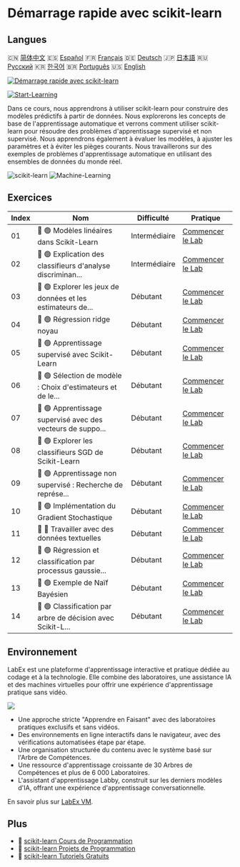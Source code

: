 # Démarrage rapide avec scikit-learn

## Langues

🇨🇳 [简体中文](README_zh.md) 🇪🇸 [Español](README_es.md) 🇫🇷 [Français](README_fr.md) 🇩🇪 [Deutsch](README_de.md) 🇯🇵 [日本語](README_ja.md) 🇷🇺 [Русский](README_ru.md) 🇰🇷 [한국어](README_ko.md) 🇧🇷 [Português](README_pt.md) 🇺🇸 [English](README.md) 

[![Démarrage rapide avec scikit-learn](https://cover-creator.labex.io/quick-start-with-scikit-learn.png?lang=fr)](https://labex.io/fr/courses/quick-start-with-scikit-learn)

[![Start-Learning](https://img.shields.io/badge/Start-Learning-whitesmoke?style=for-the-badge)](https://labex.io/fr/courses/quick-start-with-scikit-learn)

Dans ce cours, nous apprendrons à utiliser scikit-learn pour construire des modèles prédictifs à partir de données. Nous explorerons les concepts de base de l'apprentissage automatique et verrons comment utiliser scikit-learn pour résoudre des problèmes d'apprentissage supervisé et non supervisé. Nous apprendrons également à évaluer les modèles, à ajuster les paramètres et à éviter les pièges courants. Nous travaillerons sur des exemples de problèmes d'apprentissage automatique en utilisant des ensembles de données du monde réel.

![scikit-learn](https://img.shields.io/badge/scikit-learn-whitesmoke?style=for-the-badge&logo=scikit-learn)
![Machine-Learning](https://img.shields.io/badge/Machine-Learning-whitesmoke?style=for-the-badge&logo=machine-learning)


## Exercices

|   Index | Nom                                                         | Difficulté    | Pratique                                                                                                                                        |
|---------|-------------------------------------------------------------|---------------|-------------------------------------------------------------------------------------------------------------------------------------------------|
|      01 | 📖 🟢 Modèles linéaires dans Scikit-Learn                   | Intermédiaire | <a target='_blank' href='https://labex.io/fr/tutorials/ml-linear-models-in-scikit-learn-71093'>Commencer le Lab</a>                             |
|      02 | 📖 🟢 Explication des classifieurs d'analyse discriminan... | Intermédiaire | <a target='_blank' href='https://labex.io/fr/tutorials/ml-discriminant-analysis-classifiers-explained-71094'>Commencer le Lab</a>               |
|      03 | 📖 🟢 Explorer les jeux de données et les estimateurs de... | Débutant      | <a target='_blank' href='https://labex.io/fr/tutorials/ml-exploring-scikit-learn-datasets-and-estimators-71095'>Commencer le Lab</a>            |
|      04 | 📖 🟢 Régression ridge noyau                                | Débutant      | <a target='_blank' href='https://labex.io/fr/tutorials/ml-kernel-ridge-regression-71096'>Commencer le Lab</a>                                   |
|      05 | 📖 🟢 Apprentissage supervisé avec Scikit-Learn             | Débutant      | <a target='_blank' href='https://labex.io/fr/tutorials/ml-supervised-learning-with-scikit-learn-71097'>Commencer le Lab</a>                     |
|      06 | 📖 🟢 Sélection de modèle : Choix d'estimateurs et de le... | Débutant      | <a target='_blank' href='https://labex.io/fr/tutorials/ml-model-selection-choosing-estimators-and-their-parameters-71098'>Commencer le Lab</a>  |
|      07 | 📖 🟢 Apprentissage supervisé avec des vecteurs de suppo... | Débutant      | <a target='_blank' href='https://labex.io/fr/tutorials/ml-supervised-learning-with-support-vectors-71099'>Commencer le Lab</a>                  |
|      08 | 📖 🟢 Explorer les classifieurs SGD de Scikit-Learn         | Débutant      | <a target='_blank' href='https://labex.io/fr/tutorials/ml-exploring-scikit-learn-sgd-classifiers-71100'>Commencer le Lab</a>                    |
|      09 | 📖 🟢 Apprentissage non supervisé : Recherche de représe... | Débutant      | <a target='_blank' href='https://labex.io/fr/tutorials/ml-unsupervised-learning-seeking-representations-of-the-data-71101'>Commencer le Lab</a> |
|      10 | 📖 🟢 Implémentation du Gradient Stochastique               | Débutant      | <a target='_blank' href='https://labex.io/fr/tutorials/ml-implementing-stochastic-gradient-descent-71102'>Commencer le Lab</a>                  |
|      11 | 📖 🔵 Travailler avec des données textuelles                | Débutant      | <a target='_blank' href='https://labex.io/fr/tutorials/ml-working-with-text-data-71103'>Commencer le Lab</a>                                    |
|      12 | 📖 🟢 Régression et classification par processus gaussie... | Débutant      | <a target='_blank' href='https://labex.io/fr/tutorials/ml-gaussian-process-regression-and-classification-71104'>Commencer le Lab</a>            |
|      13 | 📖 🟢 Exemple de Naïf Bayésien                              | Débutant      | <a target='_blank' href='https://labex.io/fr/tutorials/ml-naive-bayes-example-71106'>Commencer le Lab</a>                                       |
|      14 | 📖 🟢 Classification par arbre de décision avec Scikit-L... | Débutant      | <a target='_blank' href='https://labex.io/fr/tutorials/ml-decision-tree-classification-with-scikit-learn-71107'>Commencer le Lab</a>            |

## Environnement

LabEx est une plateforme d'apprentissage interactive et pratique dédiée au codage et à la technologie. Elle combine des laboratoires, une assistance IA et des machines virtuelles pour offrir une expérience d'apprentissage pratique sans vidéo.

![](https://tutorial-screenshot.getvm.io/images/vm-1725247253.png)

- Une approche stricte "Apprendre en Faisant" avec des laboratoires pratiques exclusifs et sans vidéos.
- Des environnements en ligne interactifs dans le navigateur, avec des vérifications automatisées étape par étape.
- Une organisation structurée du contenu avec le système basé sur l'Arbre de Compétences.
- Une ressource d'apprentissage croissante de 30 Arbres de Compétences et plus de 6 000 Laboratoires.
- L'assistant d'apprentissage Labby, construit sur les derniers modèles d'IA, offrant une expérience d'apprentissage conversationnelle.

En savoir plus sur [LabEx VM](https://support.labex.io/using-labex/virtual-machine).

## Plus

- 🔗 [scikit-learn Cours de Programmation](https://github.com/labex-labs/awesome-programming-courses)
- 🔗 [scikit-learn Projets de Programmation](https://github.com/labex-labs/awesome-programming-projects)
- 🔗 [scikit-learn Tutoriels Gratuits](https://github.com/labex-labs/sklearn-free-tutorials)

